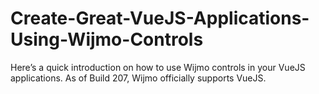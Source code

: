 # Create-Great-VueJS-Applications-Using-Wijmo-Controls
Here’s a quick introduction on how to use Wijmo controls in your VueJS applications. As of Build 207, Wijmo officially supports VueJS.

